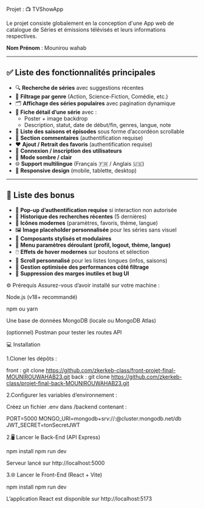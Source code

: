 



Projet : 📺 TVShowApp

Le projet consiste globalement en la conception d'une App web de catalogue de Séries et émissions télévisés et leurs informations respectives.




**Nom Prénom** : Mounirou wahab

---

## ✅ Liste des fonctionnalités principales

- 🔍 **Recherche de séries** avec suggestions récentes
- 🧠 **Filtrage par genre** (Action, Science-Fiction, Comédie, etc.)
- 🗂️ **Affichage des séries populaires** avec pagination dynamique
- 📄 **Fiche détail d’une série** avec :
  - Poster + image backdrop
  - Description, statut, date de début/fin, genres, langue, note
- 📅 **Liste des saisons et épisodes** sous forme d’accordéon scrollable
- 💬 **Section commentaires** (authentification requise)
- ❤️ **Ajout / Retrait des favoris** (authentification requise)
- 👤 **Connexion / inscription des utilisateurs**
- 🌙 **Mode sombre / clair**
- 🌐 **Support multilingue** (Français 🇫🇷 / Anglais 🇺🇸)
- 📱 **Responsive design** (mobile, tablette, desktop)

---

## 🎁 Liste des bonus

- 🔐 **Pop-up d’authentification requise** si interaction non autorisée
- 📌 **Historique des recherches récentes** (5 dernières)
- 🌈 **Icônes modernes** (paramètres, favoris, thème, langue)
- 🖼️ **Image placeholder personnalisée** pour les séries sans visuel
- 🧩 **Composants stylisés et modulaires**
- 🧭 **Menu paramètres déroulant (profil, logout, thème, langue)**
- 🖱️ **Effets de hover modernes** sur boutons et sélection
- 🔄 **Scroll personnalisé** pour les listes longues (infos, saisons)
- 🧪 **Gestion optimisée des performances côté filtrage**
- 🧼 **Suppression des marges inutiles et bug UI**



⚙️ Prérequis
Assurez-vous d’avoir installé sur votre machine :

Node.js (v18+ recommandé)

npm ou yarn

Une base de données MongoDB (locale ou MongoDB Atlas)

(optionnel) Postman pour tester les routes API



💻 Installation


1.Cloner les dépôts :

front : git clone  https://github.com/zkerkeb-class/front-projet-final-MOUNIROUWAHAB23.git
back : git clone https://github.com/zkerkeb-class/projet-final-back-MOUNIROUWAHAB23.git

2.Configurer les variables d’environnement :

Créez un fichier .env dans /backend contenant :

PORT=5000
MONGO_URI=mongodb+srv://<username>:<password>@cluster.mongodb.net/db
JWT_SECRET=tonSecretJWT


2.🖥️ Lancer le Back-End (API Express)

npm install
npm run dev

Serveur lancé sur http://localhost:5000

3.🌐 Lancer le Front-End (React + Vite)

npm install
npm run dev

L’application React est disponible sur http://localhost:5173


